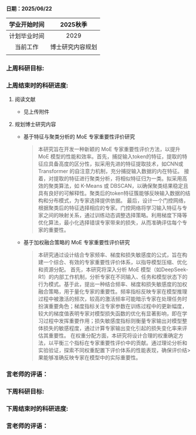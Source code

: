 **日期：2025/06/22**

|    学业开始时间    	|  	2025秋季|
|:------------------:	|:--------:	|
|    计划毕业时间    	|    2029     |
|      当前工作      	|     博士研究内容规划     |
|||

### 上周科研目标:

### 上周结束时的科研进度:

   

1. 阅读文献
   
   * 见上传附件

2. 规划博士研究内容
   
   * 基于特征与聚类分析的 MoE 专家重要性评价研究

      > 本研究旨在开发一种新颖的 MoE 专家重要性评价方法，以提升 MoE 模型的性能和效率。首先，捕捉输入token的特征，提取的特征应具备高度的区分性，拟采用先进的特征提取技术，如CNN或 Transformer 的自注意力机制，充分捕捉输入数据的内在特征。
接着，对提取的特征进行聚类分析，将相似特征归为一类。拟采用高效的聚类算法，如 K-Means 或 DBSCAN，以确保聚类结果稳定且具有良好的可解释性。聚类后的token特征簇能够反映输入数据的结构和分布模式，为专家选择提供依据。
最后，设计一个门控网络，根据聚类后的特征选择相应的专家。门控网络将学习输入特征与专家之间的映射关系，通过训练动态调整选择策略。利用梯度下降等优化算法，最小化选择错误专家带来的损失，从而准确评估每个专家的重要性。

   * 基于加权融合策略的 MoE 专家重要性评价研究

     >本研究通过设计结合专家频率、梯度和损失敏感度的公式，旨在构建一个综合、有效的专家重要性评价体系，以指导模型压缩、优化和资源分配。
首先，本研究将深入分析 MoE 模型（如DeepSeek-R1）的内部工作机制，分析专家在不同输入、任务和模型状态下的行为模式。基于此，提出一种结合频率、梯度和损失敏感度的加权融合策略，用于量化专家的重要性。频率指标反映专家在模型推理过程中被激活的频次，较高的激活频率可能暗示专家在处理任务时扮演重要角色；梯度指标关注专家参数在训练过程中的更新幅度，较大的梯度值表明专家对模型损失函数的优化有显著影响，即在学习过程中发挥重要作用；损失敏感度指标则衡量专家输出对模型整体损失的敏感程度，通过计算专家输出变化引起的损失变化率来评估其重要性。
在权重分配方面，本研究将设计合理的权重确定方法，以平衡三个指标在专家重要性评价中的贡献。通过理论分析和实验验证，探索不同权重配置下评价体系的性能表现，确保评价结>果能够准确反映专家在模型中的实际重要性。



    
### 言老师的评语：



### 下周科研目标:



### 下周结束时的科研进度:

### 言老师的评语：


